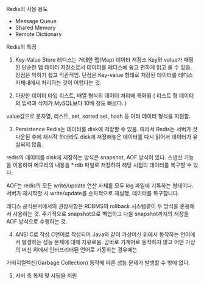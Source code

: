 Redis의 사용 용도
- Message Queue
- Shared Memory
- Remote Dictionary
 

Redis의 특징
1. Key-Value Store
  레디스는 거대한 맵(Map) 데이터 저장소
  Key와 value가 매핑된 단순한 맵 데이터 저장소로서 데이터를 레디스에 쉽고 편하게 읽고 쓸 수 있음.
  장점은 익히기 쉽고 직관적임.
  단점은 Key-value 형태로 저장된 데이터를 레디스 자체내에서 처리하는 것이 어렵다는 것.


2. 다양한 데이터 타입
  리스트, 배열 형식의 데이터 처리에 특화됨 ( 리스트 형 데이터의 입력과 삭제가 MySQL보다 10배 정도 빠르다. )

  value값으로 문자열, 리스트, set, sorted set, hash 등 여러 데이터 형식을 지원함.

 

3. Persistence
  Redis는 데이터를 disk에 저장할 수 있음.
  따라서 Redis는 서버가 셧다운된 후에 재시작 하더라도 disk에 저장해놓은 데이터를 다시 읽어서
  데이터가 유실되지 않음.
 
  redis의 데이터를 disk에 저장하는 방식은 snapshot, AOF 방식이 있다.
  스냅샷 기능을 이용하여 메모리의 내용을 *.rdb 파일로 저장하여 해당 시점의 데이터를 복구할 수 있다.

  AOF는 redis의 모든 write/update 연산 자체를 모두 log 파일에 기록하는 형태이다. 서버가 재시작할 시
  write/update를 순차적으로 재실행, 데이터를 복구합니다.

 
  레디스 공식문서에서의 권장사항은 RDBMS의 rollback 시스템같이 두 방식을 혼용해서 사용하는 것.
  주기적으로 snapshot으로 벡업하고 다음 snapshot까지의 저장을 AOF 방식으로 수행하는 것.

 

4. ANSI C로 작성
  C언어로 작성되어 Java와 같이 가상머신 위에서 동작하는 언어에서 발생하는 성능 문제에 대해 자유로움.
  곧바로 기계어로 동작하지 않고 어떤 가상의 머신 위에서 인터프리터된 언어로 가동하는 경우에는

  가비지컬렉션(Garbage Collection) 동작에 따른 성능 문제가 발생할 수 밖에 없다.

 

5. 서버 측 복제 및 샤딩을 지원
